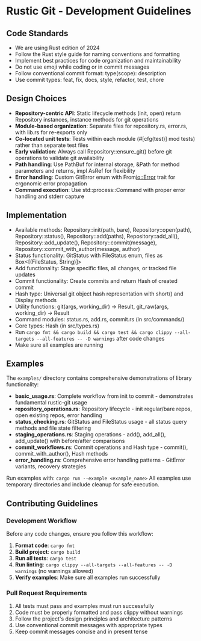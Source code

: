 # Rustic Git - Development Guidelines

## Code Standards
- We are using Rust edition of 2024
- Follow the Rust style guide for naming conventions and formatting
- Implement best practices for code organization and maintainability
- Do not use emoji while coding or in commit messages
- Follow conventional commit format: type(scope): description
- Use commit types: feat, fix, docs, style, refactor, test, chore

## Design Choices
- **Repository-centric API**: Static lifecycle methods (init, open) return Repository instances, instance methods for git operations
- **Module-based organization**: Separate files for repository.rs, error.rs, with lib.rs for re-exports only
- **Co-located unit tests**: Tests within each module (#[cfg(test)] mod tests) rather than separate test files
- **Early validation**: Always call Repository::ensure_git() before git operations to validate git availability
- **Path handling**: Use PathBuf for internal storage, &Path for method parameters and returns, impl AsRef<Path> for flexibility
- **Error handling**: Custom GitError enum with From<io::Error> trait for ergonomic error propagation
- **Command execution**: Use std::process::Command with proper error handling and stderr capture

## Implementation
- Available methods: Repository::init(path, bare), Repository::open(path), Repository::status(), Repository::add(paths), Repository::add_all(), Repository::add_update(), Repository::commit(message), Repository::commit_with_author(message, author)
- Status functionality: GitStatus with FileStatus enum, files as Box<[(FileStatus, String)]>
- Add functionality: Stage specific files, all changes, or tracked file updates
- Commit functionality: Create commits and return Hash of created commit
- Hash type: Universal git object hash representation with short() and Display methods
- Utility functions: git(args, working_dir) -> Result<String>, git_raw(args, working_dir) -> Result<Output>
- Command modules: status.rs, add.rs, commit.rs (in src/commands/)
- Core types: Hash (in src/types.rs)
- Run `cargo fmt && cargo build && cargo test && cargo clippy --all-targets --all-features -- -D warnings` after code changes
- Make sure all examples are running

## Examples
The `examples/` directory contains comprehensive demonstrations of library functionality:

- **basic_usage.rs**: Complete workflow from init to commit - demonstrates fundamental rustic-git usage
- **repository_operations.rs**: Repository lifecycle - init regular/bare repos, open existing repos, error handling
- **status_checking.rs**: GitStatus and FileStatus usage - all status query methods and file state filtering
- **staging_operations.rs**: Staging operations - add(), add_all(), add_update() with before/after comparisons
- **commit_workflows.rs**: Commit operations and Hash type - commit(), commit_with_author(), Hash methods
- **error_handling.rs**: Comprehensive error handling patterns - GitError variants, recovery strategies

Run examples with: `cargo run --example <example_name>`
All examples use temporary directories and include cleanup for safe execution.

## Contributing Guidelines

### Development Workflow
Before any code changes, ensure you follow this workflow:

1. **Format code**: `cargo fmt`
2. **Build project**: `cargo build` 
3. **Run all tests**: `cargo test`
4. **Run linting**: `cargo clippy --all-targets --all-features -- -D warnings` (no warnings allowed)
5. **Verify examples**: Make sure all examples run successfully

### Pull Request Requirements
1. All tests must pass and examples must run successfully
2. Code must be properly formatted and pass clippy without warnings
3. Follow the project's design principles and architecture patterns
4. Use conventional commit messages with appropriate types
5. Keep commit messages concise and in present tense
